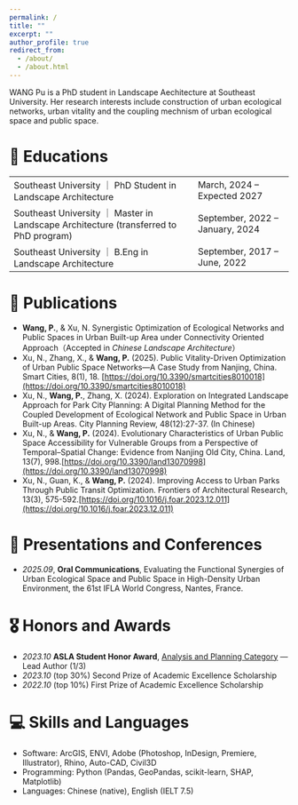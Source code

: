 ```yaml
---
permalink: /
title: ""
excerpt: ""
author_profile: true
redirect_from: 
  - /about/
  - /about.html
---
```



WANG Pu is a PhD student in Landscape Aechitecture at Southeast University. Her research interests include construction of urban ecological networks, urban vitality and the coupling mechnism of urban ecological space and public space.



# 📖 Educations
<table class="edu-table">
  <tr>
    <td>Southeast University ｜ PhD Student in Landscape Architecture</td>
    <td class="edu-right">March, 2024 – Expected 2027</td>
  </tr>
  <tr>
    <td>Southeast University ｜ Master in Landscape Architecture (transferred to PhD program)</td>
    <td class="edu-right">September, 2022 – January, 2024</td>
  </tr>
  <tr>
    <td>Southeast University ｜ B.Eng in Landscape Architecture</td>
    <td class="edu-right">September, 2017 – June, 2022</td>
  </tr>
</table>


# 📝 Publications 
- **Wang, P.**, & Xu, N. Synergistic Optimization of Ecological Networks and Public Spaces in Urban Built-up Area under Connectivity Oriented Approach（Accepted in *Chinese Landscape Architecture*）
- Xu, N., Zhang, X., & **Wang, P.** (2025). Public Vitality-Driven Optimization of Urban Public Space Networks—A Case Study from Nanjing, China. Smart Cities, 8(1), 18. [https://doi.org/10.3390/smartcities8010018](https://doi.org/10.3390/smartcities8010018)
- Xu, N., **Wang, P.**, Zhang, X. (2024). Exploration on Integrated Landscape Approach for Park City Planning: A Digital Planning Method for the Coupled Development of Ecological Network and Public Space in Urban Built-up Areas. City Planning Review, 48(12):27-37. (In Chinese)
- Xu, N., & **Wang, P.** (2024). Evolutionary Characteristics of Urban Public Space Accessibility for Vulnerable Groups from a Perspective of Temporal–Spatial Change: Evidence from Nanjing Old City, China. Land, 13(7), 998.[https://doi.org/10.3390/land13070998](https://doi.org/10.3390/land13070998)
- Xu, N., Guan, K., & **Wang, P.** (2024). Improving Access to Urban Parks Through Public Transit Optimization. Frontiers of Architectural Research, 13(3), 575-592.[https://doi.org/10.1016/j.foar.2023.12.011](https://doi.org/10.1016/j.foar.2023.12.011)


# 💬 Presentations and Conferences
- *2025.09*,  **Oral Communications**, Evaluating the Functional Synergies of Urban Ecological Space and Public Space in High-Density Urban Environment, the 61st IFLA World Congress, Nantes, France. 


# 🎖 Honors and Awards
- *2023.10*  **ASLA Student Honor Award**, [Analysis and Planning Category](https://www.asla.org/2023studentawards/8324.html) — Lead Author (1/3)
- *2023.10*  (top 30%) Second Prize of Academic Excellence Scholarship
- *2022.10*  (top 10%) First Prize of Academic Excellence Scholarship


# 💻 Skills and Languages
- Software: ArcGIS, ENVI, Adobe (Photoshop, InDesign, Premiere, Illustrator), Rhino, Auto-CAD, Civil3D
- Programming: Python (Pandas, GeoPandas, scikit-learn, SHAP, Matplotlib)
- Languages: Chinese (native), English (IELT 7.5)
